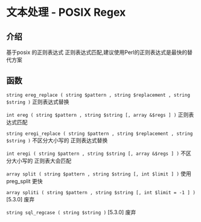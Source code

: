 # 文本处理 - POSIX Regex


## 介绍

基于posix 的正则表达式
正则表达式匹配,建议使用Perl的正则表达式是最快的替代方案


## 函数


`string ereg_replace ( string $pattern , string $replacement , string $string )`
正则表达式替换


`int ereg ( string $pattern , string $string [, array &$regs ] )`
 正则表达式匹配


`string eregi_replace ( string $pattern , string $replacement , string $string )`
不区分大小写的 正则表达式替换


`int eregi ( string $pattern , string $string [, array &$regs ] )`
不区分大小写的 正则表大会匹配


`array split ( string $pattern , string $string [, int $limit ] )`
使用 preg_split 更快


`array spliti ( string $pattern , string $string [, int $limit = -1 ] )`
[5.3.0] 废弃

`string sql_regcase ( string $string )`
[5.3.0] 废弃
